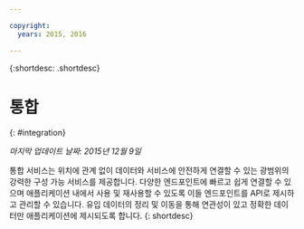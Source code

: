 ```yaml
---

copyright:
  years: 2015, 2016

---
```


{:shortdesc: .shortdesc} 

# 통합
{: #integration}

*마지막 업데이트 날짜: 2015년 12월 9일*

통합 서비스는 위치에 관계 없이 데이터와 서비스에 안전하게 연결할 수 있는
광범위의 강력한 구성 가능 서비스를 제공합니다.
다양한 엔드포인트에 빠르고 쉽게 연결할 수 있으며 애플리케이션 내에서 사용 및 재사용할 수 있도록
이들 엔드포인트를 API로 제시하고 관리할 수 있습니다.
유입 데이터의 정리 및 이동을 통해 연관성이 있고 정확한 데이터만 애플리케이션에 제시되도록 합니다.
{: shortdesc}


